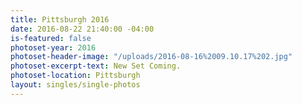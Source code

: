 ```yaml
---
title: Pittsburgh 2016
date: 2016-08-22 21:40:00 -04:00
is-featured: false
photoset-year: 2016
photoset-header-image: "/uploads/2016-08-16%2009.10.17%202.jpg"
photoset-excerpt-text: New Set Coming.
photoset-location: Pittsburgh
layout: singles/single-photos
---
```


